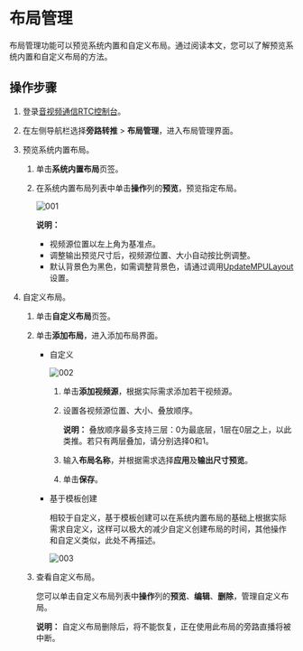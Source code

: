 # 布局管理

布局管理功能可以预览系统内置和自定义布局。通过阅读本文，您可以了解预览系统内置和自定义布局的方法。

## 操作步骤

1.  登录[音视频通信RTC控制台](https://rtc.console.aliyun.com)。

2.  在左侧导航栏选择**旁路转推** \> **布局管理**，进入布局管理界面。

3.  预览系统内置布局。

    1.  单击**系统内置布局**页签。

    2.  在系统内置布局列表中单击**操作**列的**预览**，预览指定布局。

        ![001](https://static-aliyun-doc.oss-accelerate.aliyuncs.com/assets/img/zh-CN/8892336261/p295040.png)

        **说明：**

        -   视频源位置以左上角为基准点。
        -   调整输出预览尺寸后，视频源位置、大小自动按比例调整。
        -   默认背景色为黑色，如需调整背景色，请通过调用[UpdateMPULayout](/cn.zh-CN/服务端API/旁路转推/UpdateMPULayout.md)设置。
4.  自定义布局。

    1.  单击**自定义布局**页签。

    2.  单击**添加布局**，进入添加布局界面。

        -   自定义

            ![002](https://static-aliyun-doc.oss-accelerate.aliyuncs.com/assets/img/zh-CN/8892336261/p295058.png)

            1.  单击**添加视频源**，根据实际需求添加若干视频源。
            2.  设置各视频源位置、大小、叠放顺序。

                **说明：** 叠放顺序最多支持三层：0为最底层，1层在0层之上，以此类推。若只有两层叠加，请分别选择0和1。

            3.  输入**布局名称**，并根据需求选择**应用**及**输出尺寸预览**。
            4.  单击**保存**。
        -   基于模板创建

            相较于自定义，基于模板创建可以在系统内置布局的基础上根据实际需求自定义，这样可以极大的减少自定义创建布局的时间，其他操作和自定义类似，此处不再描述。

            ![003](https://static-aliyun-doc.oss-accelerate.aliyuncs.com/assets/img/zh-CN/2605146261/p295079.png)

    3.  查看自定义布局。

        您可以单击自定义布局列表中**操作**列的**预览**、**编辑**、**删除**，管理自定义布局。

        **说明：** 自定义布局删除后，将不能恢复，正在使用此布局的旁路直播将被中断。


